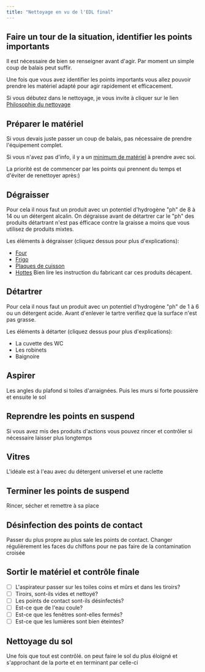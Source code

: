 ```yaml
---
title: "Nettoyage en vu de l'EDL final"
---
```


## Faire un tour de la situation, identifier les points importants
Il est nécessaire de bien se renseigner avant d'agir. Par moment un simple coup de balais peut suffir. 

Une fois que vous avez identifier les points importants vous allez pouvoir prendre les matériel adapté pour agir rapidement et efficacement. 

Si vous débutez dans le nettoyage, je vous invite à cliquer sur le lien [Philosophie du nettoyage](notes/nettoyage/philosophieNettoyage.md)

## Préparer le matériel
Si vous devais juste passer un coup de balais, pas nécessaire de prendre l'équipement complet.

Si vous n'avez pas d'info, il y a un [minimum de matériel](notes/nettoyage/listeMaterielNettoyage.md) à prendre avec soi.

La priorité est de commencer par les points qui prennent du temps et d'éviter de renettoyer après:)

## Dégraisser
Pour cela il nous faut un produit avec un potentiel d'hydrogène "ph" de 8 à 14 ou un détergent alcalin. On dégraisse avant de détartrer car le "ph" des produits détartrant n'est pas éfficace contre la graisse a moins que vous utilisez de produits mixtes.

Les éléments à dégraisser (cliquez dessus pour plus d'explications):
- [Four](notes/nettoyage/zones%20et%20matériaux/four.md)
- [Frigo](notes/nettoyage/zones%20et%20matériaux/frigo.md)
- [Plaques de cuisson](notes/nettoyage/zones%20et%20matériaux/plaquesCuisson.md)
- [Hottes](notes/nettoyage/zones%20et%20matériaux/hotteCuisine.md)
Bien lire les instruction du fabricant car ces produits décapent.

## Détartrer
Pour cela il nous faut un produit avec un potentiel d'hydrogène "ph" de 1 à 6 ou un détergent acide. Avant d'enlever le tartre verifiez que la surface n'est pas grasse.

Les éléments à détarter (cliquez dessus pour plus d'explications):
- La cuvette des WC
- Les robinets
- Baignoire

## Aspirer
Les angles du plafond si toiles d'arraignées. Puis les murs si forte poussière et ensuite le sol

## Reprendre les points en suspend
Si vous avez mis des produits d'actions vous pouvez rincer et contrôler si nécessaire laisser plus longtemps

## Vitres
L'idéale est à l'eau avec du détergent universel et une raclette

## Terminer les points de suspend
Rincer, sécher et remettre à sa place

## Désinfection des points de contact
Passer du plus propre au plus sale les points de contact. Changer régulièrement les faces du chiffons pour ne pas faire de la contamination croisée

## Sortir le matériel et contrôle finale
- [ ] L'aspirateur passer sur les toiles coins et mûrs et dans les tiroirs?
- [ ] Tiroirs, sont-ils vides et nettoyé?
- [ ] Les points de contact sont-ils désinfectés?
- [ ] Est-ce que de l'eau coule?
- [ ] Est-ce que les fenêtres sont-elles fermés?
- [ ] Est-ce que les lumières sont bien éteintes?

## Nettoyage du sol
Une fois que tout est contrôlé. on peut faire le sol du plus éloigné et s'approchant de la porte et en terminant par celle-ci


